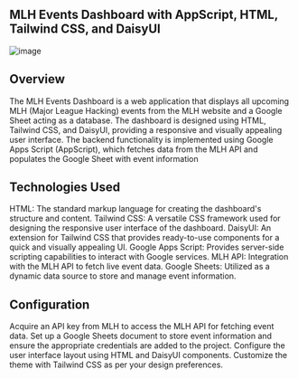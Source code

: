 ## MLH Events Dashboard with AppScript, HTML, Tailwind CSS, and DaisyUI

 ![image](https://github.com/MDMohaymenUlAnam/MLHEvent-Dashboard/assets/78275354/a348c458-2406-4ee7-bba2-21fb17dba928)


## Overview

The MLH Events Dashboard is a web application that displays all upcoming MLH (Major League Hacking) events from the MLH website and a Google Sheet acting as a database. The dashboard is designed using HTML, Tailwind CSS, and DaisyUI, providing a responsive and visually appealing user interface. The backend functionality is implemented using Google Apps Script (AppScript), which fetches data from the MLH API and populates the Google Sheet with event information

## Technologies Used

HTML: The standard markup language for creating the dashboard's structure and content.
Tailwind CSS: A versatile CSS framework used for designing the responsive user interface of the dashboard.
DaisyUI: An extension for Tailwind CSS that provides ready-to-use components for a quick and visually appealing UI.
Google Apps Script: Provides server-side scripting capabilities to interact with Google services.
MLH API: Integration with the MLH API to fetch live event data.
Google Sheets: Utilized as a dynamic data source to store and manage event information.


## Configuration

Acquire an API key from MLH to access the MLH API for fetching event data.
Set up a Google Sheets document to store event information and ensure the appropriate credentials are added to the project.
Configure the user interface layout using HTML and DaisyUI components. Customize the theme with Tailwind CSS as per your design preferences.
